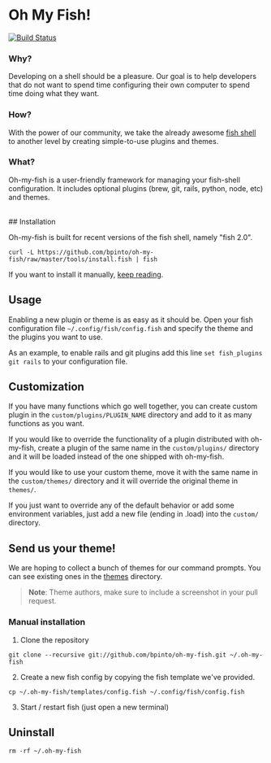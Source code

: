 # Oh My Fish!

[![Build Status](https://travis-ci.org/bpinto/oh-my-fish.svg?branch=master)](https://travis-ci.org/bpinto/oh-my-fish)

### Why?
  Developing on a shell should be a pleasure. Our goal is to help developers that do not want to spend time configuring their own computer to spend time doing what they want.

### How?
  With the power of our community, we take the already awesome [fish shell][fish] to another level by creating simple-to-use plugins and themes.

[fish]: http://fishshell.com/

### What?
  Oh-my-fish is a user-friendly framework for managing your fish-shell configuration. It includes optional plugins (brew, git, rails, python, node, etc) and themes.

<br>
## Installation

Oh-my-fish is built for recent versions of the fish shell, namely "fish 2.0".

```fish
curl -L https://github.com/bpinto/oh-my-fish/raw/master/tools/install.fish | fish
```

If you want to install it manually, [keep reading](#manual-installation).

## Usage

Enabling a new plugin or theme is as easy as it should be. Open your fish configuration file
`~/.config/fish/config.fish` and specify the theme and the plugins you want to use.

As an example, to enable rails and git plugins add this line `set fish_plugins git rails`
to your configuration file.

## Customization

If you have many functions which go well together, you can create custom plugin in the `custom/plugins/PLUGIN_NAME`
directory and add to it as many functions as you want.

If you would like to override the functionality of a plugin distributed with oh-my-fish,
create a plugin of the same name in the `custom/plugins/` directory and it will be loaded
instead of the one shipped with oh-my-fish.

If you would like to use your custom theme, move it with the same name in the `custom/themes/` directory
and it will override the original theme in `themes/`.

If you just want to override any of the default behavior or add some environment variables,
just add a new file (ending in .load) into the `custom/` directory.

## Send us your theme!

We are hoping to collect a bunch of themes for our command prompts. You can see existing ones in the [themes](themes/) directory.

> __Note__: Theme authors, make sure to include a screenshot in your pull request.

### Manual installation

1. Clone the repository
```fish
git clone --recursive git://github.com/bpinto/oh-my-fish.git ~/.oh-my-fish
```

2. Create a new fish config by copying the fish template we've provided.
```fish
cp ~/.oh-my-fish/templates/config.fish ~/.config/fish/config.fish
```

3. Start / restart fish (just open a new terminal)

## Uninstall

    rm -rf ~/.oh-my-fish
